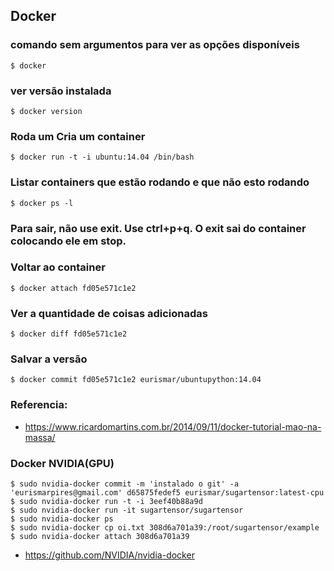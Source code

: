 Docker
---------

### comando sem argumentos para ver as opções disponíveis
    $ docker
### ver versão instalada
    $ docker version    
### Roda um Cria um container
    $ docker run -t -i ubuntu:14.04 /bin/bash
### Listar containers que estão rodando e que não esto rodando
    $ docker ps -l
### Para sair, não use exit. Use ctrl+p+q. O exit sai do container colocando ele em stop.    

### Voltar ao container
    $ docker attach fd05e571c1e2
### Ver a quantidade de coisas adicionadas
    $ docker diff fd05e571c1e2
### Salvar a versão
    $ docker commit fd05e571c1e2 eurismar/ubuntupython:14.04
    
### Referencia:
   -   https://www.ricardomartins.com.br/2014/09/11/docker-tutorial-mao-na-massa/
   
   
  
### Docker NVIDIA(GPU)
    $ sudo nvidia-docker commit -m 'instalado o git' -a 'eurismarpires@gmail.com' d65875fedef5 eurismar/sugartensor:latest-cpu
    $ sudo nvidia-docker run -t -i 3eef40b88a9d
    $ sudo nvidia-docker run -it sugartensor/sugartensor 
    $ sudo nvidia-docker ps
    $ sudo nvidia-docker cp oi.txt 308d6a701a39:/root/sugartensor/example
    $ sudo nvidia-docker attach 308d6a701a39
 - https://github.com/NVIDIA/nvidia-docker

